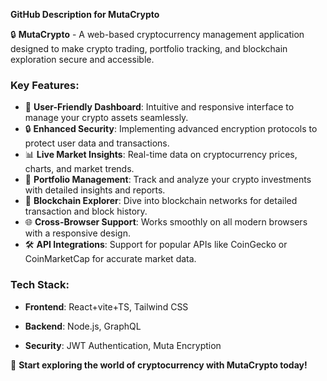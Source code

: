 **GitHub Description for MutaCrypto**  

🔒 **MutaCrypto** - A web-based cryptocurrency management application designed to make crypto trading, portfolio tracking, and blockchain exploration secure and accessible.  

### Key Features:  
- 🚀 **User-Friendly Dashboard**: Intuitive and responsive interface to manage your crypto assets seamlessly.  
- 🔒 **Enhanced Security**: Implementing advanced encryption protocols to protect user data and transactions.  
- 📊 **Live Market Insights**: Real-time data on cryptocurrency prices, charts, and market trends.  
- 🔄 **Portfolio Management**: Track and analyze your crypto investments with detailed insights and reports.  
- 🔗 **Blockchain Explorer**: Dive into blockchain networks for detailed transaction and block history.  
- 🌐 **Cross-Browser Support**: Works smoothly on all modern browsers with a responsive design.  
- 🛠️ **API Integrations**: Support for popular APIs like CoinGecko or CoinMarketCap for accurate market data.  

### Tech Stack:  
- **Frontend**: React+vite+TS, Tailwind CSS  
- **Backend**: Node.js, GraphQL  

- **Security**: JWT Authentication, Muta Encryption  



🚀 **Start exploring the world of cryptocurrency with MutaCrypto today!**  

